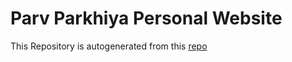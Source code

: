 # Parv Parkhiya Personal Website

This Repository is autogenerated from this [repo](https://github.com/parvparkhiya/personal_website_hugo)
